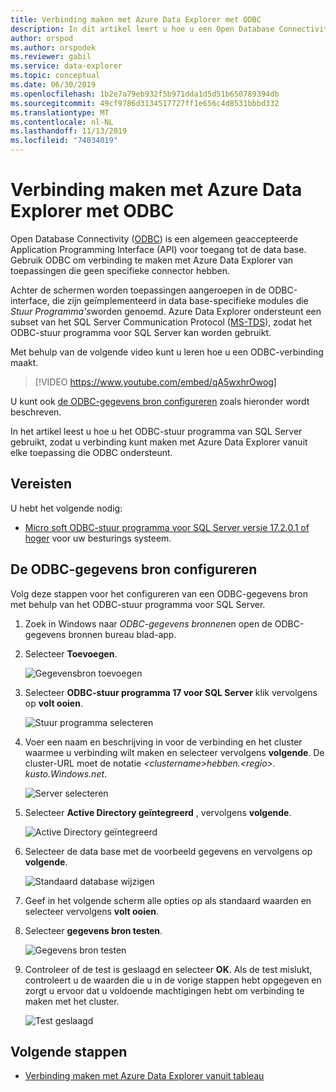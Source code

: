```yaml
---
title: Verbinding maken met Azure Data Explorer met ODBC
description: In dit artikel leert u hoe u een Open Database Connectivity (ODBC)-verbinding kunt instellen met Azure Data Explorer.
author: orspod
ms.author: orspodek
ms.reviewer: gabil
ms.service: data-explorer
ms.topic: conceptual
ms.date: 06/30/2019
ms.openlocfilehash: 1b2e7a79eb932f5b971dda1d5d51b650789394db
ms.sourcegitcommit: 49cf9786d3134517727ff1e656c4d8531bbbd332
ms.translationtype: MT
ms.contentlocale: nl-NL
ms.lasthandoff: 11/13/2019
ms.locfileid: "74034019"
---
```

# <a name="connect-to-azure-data-explorer-with-odbc"></a>Verbinding maken met Azure Data Explorer met ODBC

Open Database Connectivity ([ODBC](/sql/odbc/reference/odbc-overview)) is een algemeen geaccepteerde Application Programming Interface (API) voor toegang tot de data base. Gebruik ODBC om verbinding te maken met Azure Data Explorer van toepassingen die geen specifieke connector hebben.

Achter de schermen worden toepassingen aangeroepen in de ODBC-interface, die zijn geïmplementeerd in data base-specifieke modules die *Stuur Programma's*worden genoemd. Azure Data Explorer ondersteunt een subset van het SQL Server Communication Protocol ([MS-TDS](/azure/kusto/api/tds/)), zodat het ODBC-stuur programma voor SQL Server kan worden gebruikt.

Met behulp van de volgende video kunt u leren hoe u een ODBC-verbinding maakt. 

> [!VIDEO https://www.youtube.com/embed/qA5wxhrOwog]

U kunt ook [de ODBC-gegevens bron configureren](#configure-the-odbc-data-source) zoals hieronder wordt beschreven. 

In het artikel leest u hoe u het ODBC-stuur programma van SQL Server gebruikt, zodat u verbinding kunt maken met Azure Data Explorer vanuit elke toepassing die ODBC ondersteunt. 

## <a name="prerequisites"></a>Vereisten

U hebt het volgende nodig:

* [Micro soft ODBC-stuur programma voor SQL Server versie 17.2.0.1 of hoger](/sql/connect/odbc/download-odbc-driver-for-sql-server) voor uw besturings systeem.

## <a name="configure-the-odbc-data-source"></a>De ODBC-gegevens bron configureren

Volg deze stappen voor het configureren van een ODBC-gegevens bron met behulp van het ODBC-stuur programma voor SQL Server.

1. Zoek in Windows naar *ODBC-gegevens bronnen*en open de ODBC-gegevens bronnen bureau blad-app.

1. Selecteer **Toevoegen**.

    ![Gegevensbron toevoegen](media/connect-odbc/add-data-source.png)

1. Selecteer **ODBC-stuur programma 17 voor SQL Server** klik vervolgens op **volt ooien**.

    ![Stuur programma selecteren](media/connect-odbc/select-driver.png)

1. Voer een naam en beschrijving in voor de verbinding en het cluster waarmee u verbinding wilt maken en selecteer vervolgens **volgende**. De cluster-URL moet de notatie *\<clustername\>hebben.\<regio\>. kusto.Windows.net*.

    ![Server selecteren](media/connect-odbc/select-server.png)

1. Selecteer **Active Directory geïntegreerd** , vervolgens **volgende**.

    ![Active Directory geïntegreerd](media/connect-odbc/active-directory-integrated.png)

1. Selecteer de data base met de voorbeeld gegevens en vervolgens op **volgende**.

    ![Standaard database wijzigen](media/connect-odbc/change-default-database.png)

1. Geef in het volgende scherm alle opties op als standaard waarden en selecteer vervolgens **volt ooien**.

1. Selecteer **gegevens bron testen**.

    ![Gegevens bron testen](media/connect-odbc/test-data-source.png)

1. Controleer of de test is geslaagd en selecteer **OK**. Als de test mislukt, controleert u de waarden die u in de vorige stappen hebt opgegeven en zorgt u ervoor dat u voldoende machtigingen hebt om verbinding te maken met het cluster.

    ![Test geslaagd](media/connect-odbc/test-succeeded.png)

## <a name="next-steps"></a>Volgende stappen

* [Verbinding maken met Azure Data Explorer vanuit tableau](tableau.md)